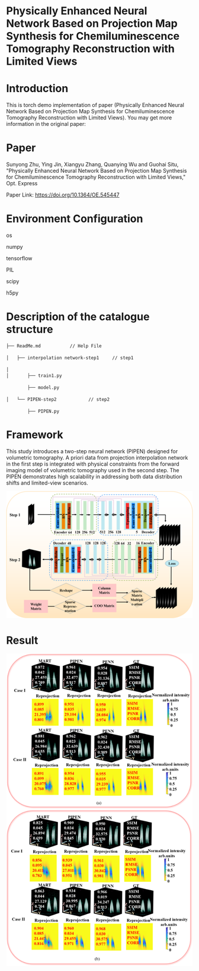 # Physically Enhanced Neural Network Based on Projection Map Synthesis for Chemiluminescence Tomography Reconstruction with Limited Views
# Introduction
This is torch demo implementation of paper (Physically Enhanced Neural Network Based on Projection Map Synthesis for Chemiluminescence Tomography Reconstruction with Limited Views). You may get more information in the original paper:

# Paper

Sunyong Zhu, Ying Jin, Xiangyu Zhang, Quanying Wu and Guohai Situ, "Physically Enhanced Neural Network Based on Projection Map Synthesis for Chemiluminescence Tomography Reconstruction with Limited Views," Opt. Express

Paper Link: https://doi.org/10.1364/OE.545447
 
# Environment Configuration

  os
  
  numpy
  
  tensorflow

  PIL
  
  scipy
  
  h5py
 
 
# Description of the catalogue structure
    ├── ReadMe.md           // Help File
     
    │   ├── interpolation network-step1     // step1
    
    │      
    │       ├── train1.py
    
            ├── model.py
    
    │   └── PIPEN-step2            // step2
    
            ├── PIPEN.py
    
 
# Framework
This study introduces a two-step neural network (PIPEN) designed for volumetric tomography. A priori data from projection interpolation network in the first step is integrated with physical constraints from the forward imaging model of volumetric tomography used in the second step. The PIPEN demonstrates high scalability in addressing both data distribution shifts and limited-view scenarios.
 
 ![Image text](image/pipen.png)

# Result
 
 ![Image text](image/pipen%20result.png)
 

 
 
